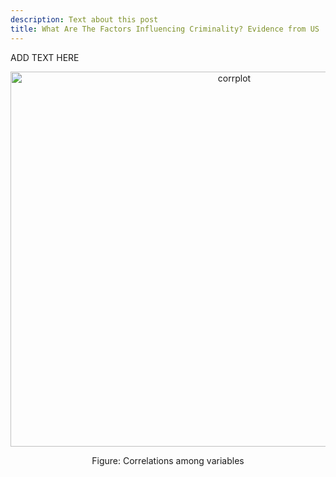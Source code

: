 ```yaml
---
description: Text about this post
title: What Are The Factors Influencing Criminality? Evidence from US
---
```


ADD TEXT HERE


 <center> <p><img src="https://group15-finalproject.netlify.app/universal-logo.jpeg" alt="corrplot" width="700" height="600"/><p class="caption">Figure: Correlations among variables</p></p>  </center>